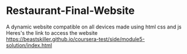 # Restaurant-Final-Website
A dynamic website compatible on all devices made using html css and js
Heres's the link to access the website
https://beastskiller.github.io/coursera-test/side/module5-solution/index.html
